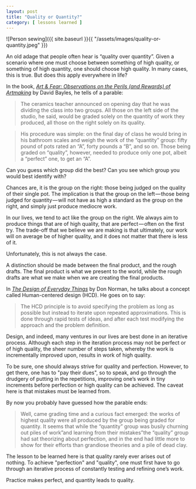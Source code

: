 ```yaml
---
layout: post
title: "Quality or Quantity?"
category: [ lessons learned ]
---
```


![Person sewing]({{ site.baseurl }}{{ "/assets/images/quality-or-quantity.jpeg" }})

An old adage that people often hear is “quality over quantity”. Given a scenario where one must choose between something of high quality, or something of high quantity, one should choose high quality. In many cases, this is true. But does this apply everywhere in life?

In the book, *[Art & Fear: Observations on the Perils (and Rewards) of Artmaking](https://www.amazon.ca/Art-Fear-Observations-Rewards-Artmaking/dp/0961454733)* by David Bayles, he tells of a parable:

> The ceramics teacher announced on opening day that he was dividing the class into two groups. All those on the left side of the studio, he said, would be graded solely on the quantity of work they produced, all those on the right solely on its quality.

> His procedure was simple: on the final day of class he would bring in his bathroom scales and weigh the work of the “quantity” group: fifty pound of pots rated an “A”, forty pounds a “B”, and so on. Those being graded on “quality”, however, needed to produce only one pot, albeit a “perfect” one, to get an “A”.

Can you guess which group did the best? Can you see which group you would best identify with?

Chances are, it is the group on the right: those being judged on the quality of their single pot. The implication is that the group on the left — those being judged for quantity — will not have as high a standard as the group on the right, and simply just produce mediocre work.

In our lives, we tend to act like the group on the right. We always aim to produce things that are of high quality, that are perfect — often on the first try. The trade-off that we believe we are making is that ultimately, our work will on average be of higher quality, and it does not matter that there is less of it.

Unfortunately, this is not always the case.

A distinction should be made between the final product, and the rough drafts. The final product is what we present to the world, while the rough drafts are what we make when we are creating the final products.

In *[The Design of Everyday Things](https://en.wikipedia.org/wiki/The_Design_of_Everyday_Things)* by Don Norman, he talks about a concept called Human-centered design (HCD). He goes on to say:

> The HCD principle is to avoid specifying the problem as long as possible but instead to iterate upon repeated approximations. This is done through rapid tests of ideas, and after each test modifying the approach and the problem definition.

Design, and indeed, many ventures in our lives are best done in an iterative process. Although each step in the iteration process may not be perfect or of high quality, the sheer number of steps taken, whereby the work is incrementally improved upon, results in work of high quality.

To be sure, one should always strive for quality and perfection. However, to get there, one has to "pay their dues", so to speak, and go through the drudgery of putting in the repetitions, improving one’s work in tiny increments before perfection or high quality can be achieved. The caveat here is that mistakes must be learned from.

By now you probably have guessed how the parable ends:

> Well, came grading time and a curious fact emerged: the works of highest quality were all produced by the group being graded for quantity. It seems that while the “quantity” group was busily churning out piles of work”and learning from their mistakes”the “quality” group had sat theorizing about perfection, and in the end had little more to show for their efforts than grandiose theories and a pile of dead clay.

The lesson to be learned here is that quality rarely ever arises out of nothing. To achieve "perfection" and "quality", one must first have to go through an iterative process of constantly testing and refining one’s work.

Practice makes perfect, and quantity leads to quality.
